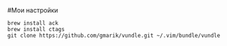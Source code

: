 #Мои настройки

```
brew install ack
brew install ctags
git clone https://github.com/gmarik/vundle.git ~/.vim/bundle/vundle
```
